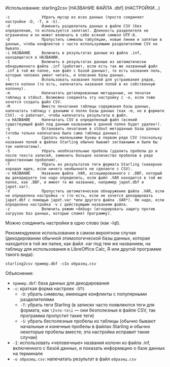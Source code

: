 Использование: starling2csv [НАЗВАНИЕ ФАЙЛА .dbf] (НАСТРОЙКИ...)

    -c              Убрать мусор из всех данных (просто соединяет настройки -D, -T, и -S).
    -d              Изменить разделитель данных в файле CSV (без определении, то используется запятая). Длинность разделителя не ограничена и он может включать в себе всякий символ UTF-8.
    -D              Пропустить символы табуляции, новые линии и запятые в данных, чтобы конфликтов с часто используемыми разделителями CSV не бывало.
    -i НАЗВАНИЕ     Включить в результатах данные из файла .inf, находящегося в НАЗВАНИИ.
    -I              Включить в результатах данные из автоматически обнаруженного файла .inf (работает, если есть так же названный файл .inf в той же папке, как файл с базой данных), то есть названия поль, которые человек умеет читать, и описание базы данных.
    -l              Использовать названия полей для устраивания рядов, вместо колонн (то есть, напечатать названия полей в их собственную колонну).
    -m              Напечатать деталированные метаданные, не печатая таблицу в stdout. Возможно соединять эту настройку с -o, если тоже хочется создать файл CSV.
    -M              Вместо печатания таблицы содержания базы данных, напечатать таблицу с данными о полях базы данных (как -m, но в формате CSV). -o работает, чтобы напечатать результаты в файл.
    -o НАЗВАНИЕ     Напечатать CSV в определенный файл (всякий существующий файл под данным названием в данной папке будет удален!).
    -q              Остановить печатание в stdout метаданные базы данных (чтобы только напечатана была сама таблица данных).
    -s              Сделать маленькими буквы в первом ряде CSV (поскольку названия полей в файлах Starling обычно бывают заглавными и были бы так напечатаны).
    -S              Убрать необязательные пробелы (удалить пробелы до и после текста записей, заменить большое количество пробелов в ряде единственным пробелом).
    -T              Убрать из результатов теги формата Starling (наверное хорошая идея, если ничего необычного не сделаете с CSV).
    -v НАЗВАНИЕ     Название файла .VAR, ассоциированного с .DBF, который вы декодируете (не надо определить, если файл .VAR находится в той же папке, как .DBF, и имеет то же название, например japet.dbf и japet.var).
    -V              Пропустить автоматическое обнаружение файла .VAR, если не определена настройка -v (то есть, если не хочется декодировать japet.dbf с помощью japet.var *или другого файла .VAR*). Не надо, если определена настройка -v с действующим названием файла.
    -z              Включить режим «debug» (игнорировать защиту против загрузок баз данных, которые сломят программу).

Можно соединить настройки в одно слово (как -lqI).

Рекомендуемое использование в самом вероятном случае (декодировании обычной этимологической базы данных, которая находится в той же папке, как файл .var под тем же названием, на таблицу для использования в LibreOffice Calc, R или другой программе такого вида):

    starling2csv пример.dbf -cIo образец.csv

Объяснение:

* `пример.dbf`: база данных для декодирования
* `-c`: краткая форма настроек `-DTS`
    - `-D`: убрать символы, имеющие конфликты с популярными разделителями
    - `-T`: убрать теги Starling (в записях часто появляются теги для формата, как `\Iчто-то\i` — они безполезные в файле CSV, так программа пропустит такие теги)
    - `-S`: убрать бесполезные пробелы из таблицы (обычно бывают начальные и конечные пробелы в файлах Starling и обычно некоторые пробелы вместе; эта настройка исправит такие случаи)
* `-I`: использовать «человечные» названия колонн из файла .inf, включенного с базой данных, и показать информацию о базе данных на терминале
* `-o образец.csv`: напечатать результат в файл `образец.csv`
